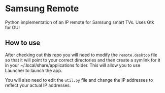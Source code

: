 # Samsung Remote

Python implementation of an IP remote for Samsung smart TVs. Uses Gtk for GUI

## How to use

After checking out this repo you will need to modify the `remote.desktop` file
so that it will point to your correct directories and then create a symlink for
it in your ~/.local/share/applications folder. This will allow you to use
Launcher to launch the app.

You will also need to edit the `util.py` file and change the IP addresses to
reflect your actual IP addresses.
